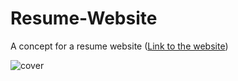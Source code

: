# Resume-Website
A concept for a resume website ([Link to the website](https://kooroshoo.github.io/Resume-Website/))

![cover](https://user-images.githubusercontent.com/26629624/155883014-fab29029-78cf-4d8e-b37d-1139eb551ff6.png)
